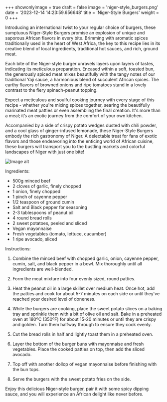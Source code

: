 +++ 
showonlyimage = true 
draft = false 
image = 'niger-style_burgers.png'
date = '2023-12-14 14:23:59.656648' 
title = 'Niger-Style Burgers' 
weight = 0
+++ 
 
Introducing an international twist to your regular choice of burgers, these sumptuous Niger-Style Burgers promise an explosion of unique and saporous African flavors in every bite. Brimming with aromatic spices traditionally used in the heart of West Africa, the key to this recipe lies in its creative blend of local ingredients, traditional hot sauces, and rich, ground meat.

Each bite of the Niger-style burger unravels layers upon layers of tastes, indicating its meticulous preparation. Encased within a soft, toasted bun, the generously spiced meat mixes beautifully with the tangy notes of our traditional Yaji sauce, a harmonious blend of succulent African spices. The earthy flavors of browned onions and ripe tomatoes stand in a lovely contrast to the fiery spinach-peanut topping. 

Expect a meticulous and soulful cooking journey with every stage of this recipe - whether you're mixing spices together, searing the beautifully marinated meat patties or even assembling the final creation. It's more than a meal; it’s an exotic journey from the comfort of your own kitchen.

Accompanied by a side of crispy potato wedges dusted with chili powder, and a cool glass of ginger-infused lemonade, these Niger-Style Burgers embody the rich gastronomy of Niger. A delectable treat for fans of exotic flavors and those endeavoring into the enticing world of African cuisine, these burgers will transport you to the bustling markets and colorful landscapes of Niger with just one bite! 

![Image alt](/niger-style_burgers.png '300px')

Ingredients: 

- 500g minced beef
- 2 cloves of garlic, finely chopped
- 1 onion, finely chopped
- 1 pinch of cayenne pepper
- 1/2 teaspoon of ground cumin
- Salt and Black pepper for seasoning
- 2-3 tablespoons of peanut oil
- 4 round bread rolls
- 2 sweet potatoes, peeled and sliced
- Vegan mayonnaise
- Fresh vegetables (tomato, lettuce, cucumber)
- 1 ripe avocado, sliced

Instructions:

1. Combine the minced beef with chopped garlic, onion, cayenne pepper, cumin, salt, and black pepper in a bowl. Mix thoroughly until all ingredients are well-blended. 

2. Form the meat mixture into four evenly sized, round patties. 

3. Heat the peanut oil in a large skillet over medium heat. Once hot, add the patties and cook for about 5-7 minutes on each side or until they've reached your desired level of doneness.

4. While the burgers are cooking, place the sweet potato slices on a baking tray and sprinkle them with a bit of olive oil and salt. Bake in a preheated oven at 180ºC (350ºF) for about 15-20 minutes or until they are crispy and golden. Turn them halfway through to ensure they cook evenly.

5. Cut the bread rolls in half and lightly toast them in a preheated oven.

6. Layer the bottom of the burger buns with mayonnaise and fresh vegetables. Place the cooked patties on top, then add the sliced avocado.

7. Top off with another dollop of vegan mayonnaise before finishing with the bun tops.

8. Serve the burgers with the sweet potato fries on the side.

Enjoy this delicious Niger-style burger, pair it with some spicy dipping sauce, and you will experience an African delight like never before.